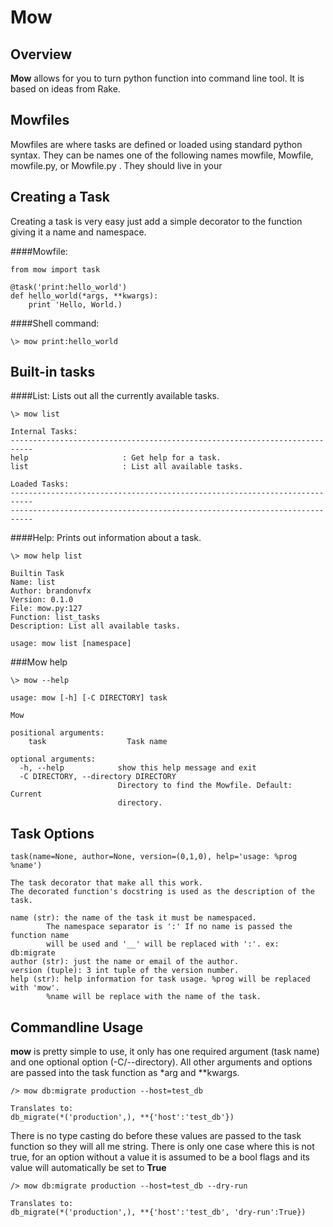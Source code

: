 # Mow

## Overview

**Mow** allows for you to turn python function into command line tool. It is based on ideas from Rake.


## Mowfiles
Mowfiles are where tasks are defined or loaded using standard python syntax. They can be names one of the following names mowfile, Mowfile, mowfile.py, or Mowfile.py . They should live in your 

## Creating a Task
Creating a task is very easy just add a simple decorator to the  function giving it a name and namespace. 

####Mowfile:

	from mow import task

	@task('print:hello_world')
	def hello_world(*args, **kwargs):
		print 'Hello, World.)

####Shell command:

	\> mow print:hello_world
	
	
## Built-in tasks

####List:
Lists out all the currently available tasks.
	
	\> mow list
	
	Internal Tasks:
	---------------------------------------------------------------------------
	help                     : Get help for a task.
	list                     : List all available tasks.

	Loaded Tasks:
	---------------------------------------------------------------------------
	---------------------------------------------------------------------------
	
####Help:
Prints out information about a task.

	\> mow help list
	
	Builtin Task
	Name: list
	Author: brandonvfx
	Version: 0.1.0
	File: mow.py:127
	Function: list_tasks
	Description: List all available tasks.

	usage: mow list [namespace]
	

###Mow help

	\> mow --help

	usage: mow [-h] [-C DIRECTORY] task

	Mow
	
	positional arguments:
  		task                  Task name

	optional arguments:
  	  -h, --help            show this help message and exit
  	  -C DIRECTORY, --directory DIRECTORY
  	  						Directory to find the Mowfile. Default: Current
                        	directory.
                        	
## Task Options
	
	task(name=None, author=None, version=(0,1,0), help='usage: %prog %name')

	The task decorator that make all this work.
	The decorated function's docstring is used as the description of the task.

	name (str): the name of the task it must be namespaced. 
            The namespace separator is ':' If no name is passed the function name 
            will be used and '__' will be replaced with ':'. ex: db:migrate
	author (str): just the name or email of the author.
	version (tuple): 3 int tuple of the version number.
	help (str): help information for task usage. %prog will be replaced with 'mow'.
            %name will be replace with the name of the task.

## Commandline Usage
**mow** is pretty simple to use, it only has one required argument (task name) and one optional option (-C/--directory). All other arguments and options are passed into the task function as *arg and **kwargs. 
	
	/> mow db:migrate production --host=test_db
	
	Translates to:
	db_migrate(*('production',), **{'host':'test_db'})
	
There is no type casting do before these values are passed to the task function so they will all me string. There is only one case where this is not true, for an option without a value it is assumed to be a bool flags and its value will automatically be set to **True**

	/> mow db:migrate production --host=test_db --dry-run
	
	Translates to:
	db_migrate(*('production',), **{'host':'test_db', 'dry-run':True})